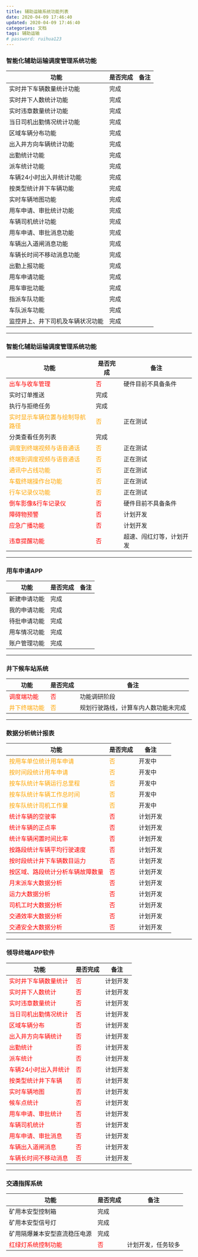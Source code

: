 ```yaml
---
title: 辅助运输系统功能列表
date: 2020-04-09 17:46:40
updated: 2020-04-09 17:46:40
categories: 文档
tags: 辅助运输
# password: ruihua123
---
```


### 智能化辅助运输调度管理系统功能

| 功能               | 是否完成 | 备注 |
|------------------|------|----|
| 实时井下车辆数量统计功能     | 完成   |    |
| 实时井下人数统计功能       | 完成   |    |
| 实时违章数量统计功能       | 完成   |    |
| 当日司机出勤情况统计功能     | 完成   |    |
| 区域车辆分布功能         | 完成   |    |
| 出入井方向车辆统计功能      | 完成   |    |
| 出勤统计功能           | 完成   |    |
| 派车统计功能           | 完成   |    |
| 车辆24小时出入井统计功能    | 完成   |    |
| 按类型统计井下车辆功能      | 完成   |    |
| 实时车辆地图功能         | 完成   |    |
| 用车申请、审批统计功能      | 完成   |    |
| 车辆司机统计功能         | 完成   |    |
| 用车申请、审批消息功能      | 完成   |    |
| 车辆出入道闸消息功能       | 完成   |    |
| 车辆长时间不移动消息功能     | 完成   |    |
| 出勤上报功能           | 完成   |    |
| 用车申请功能           | 完成   |    |
| 用车审批功能           | 完成   |    |
| 指派车队功能           | 完成   |    |
| 车队派车功能           | 完成   |    |
| 监控井上、井下司机及车辆状况功能 | 完成   |    |

---

### 智能化辅助运输调度管理系统功能

| 功能              | 是否完成 | 备注           |
|-----------------|------|--------------|
| <font color="red">出车与收车管理</font>          | <font color="red">否</font>     | 硬件目前不具备条件    |
| 实时订单推送          | 完成   |              |
| 执行与拒绝任务         | 完成   |              |
| <font color="orange">实时显示车辆位置与绘制导航路径</font>  | <font color="orange">否</font>     | 正在测试         |
| 分类查看任务列表        | 完成   |              |
| <font color="orange">调度到终端视频与语音通话    | <font color="orange">否</font>     | 正在测试         |
| <font color="orange">终端到调度视频与语音通话    | <font color="orange">否</font>     | 正在测试         |
| <font color="orange">通讯中占线功能         | <font color="orange">否</font>     | 正在测试         |
| <font color="orange">车载终端操作台功能       | <font color="orange">否</font>     | 正在测试         |
| <font color="orange">行车记录仪功能         | <font color="orange">否</font>     | 正在测试         |
| <font color="red">倒车影像&行车记录仪</font>      | <font color="red">否</font>   | 硬件目前不具备条件    |
| <font color="red">障碍物预警</font>           | <font color="red">否</font>     | 计划开发         |
| <font color="red">应急广播功能</font>          | <font color="red">否</font>     | 计划开发         |
| <font color="red">违章提醒功能</font>          | <font color="red">否</font>    | 超速、闯红灯等，计划开发 |

---

### 用车申请APP
| 功能     | 是否完成 | 备注 |
|--------|------|----|
| 新建申请功能 | 完成   |    |
| 我的申请功能 | 完成   |    |
| 待批申请功能 | 完成   |    |
| 用车情况功能 | 完成   |    |
| 账户管理功能 | 完成   |    |

---

### 井下候车站系统
| 功能     | 是否完成 | 备注                 |
|--------|------|--------------------|
| <font color="red">调度端功能</font>   | <font color="red">否</font>     | 功能调研阶段             |
| <font color="orange">井下终端功能</font>  | <font color="orange">否</font>     | 规划行驶路线，计算车内人数功能未完成 |

---

### 数据分析统计报表
| 功能               | 是否完成 | 备注   |   |
|------------------|------|------|---|
| <font color="orange">按用车单位统计用车申请</font>       | <font color="orange">否</font>     | 开发中  |   |
| <font color="orange">按时间段统计用车申请</font>        | <font color="orange">否</font>     | 开发中  |   |
| <font color="orange">按车队统计车辆运行总里程</font>      | <font color="orange">否</font>     | 开发中  |   |
| <font color="orange">按车队统计车辆工作总时间</font>      | <font color="orange">否</font>     | 开发中  |   |
| <font color="orange">按车队统计司机工作量</font>        | <font color="orange">否</font>     | 开发中  |   |
| <font color="red">统计车辆的空驶率</font>          | <font color="red">否</font>     | 计划开发 |   |
| <font color="red">统计车辆的正点率</font>          | <font color="red">否</font>     | 计划开发 |   |
| <font color="red">统计车辆闲置时间比率</font>        | <font color="red">否</font>     | 计划开发 |   |
| <font color="red">按路段统计车辆平均行驶速度</font>     | <font color="red">否</font>     | 计划开发 |   |
| <font color="red">按时段统计井下车辆数目运力</font>     | <font color="red">否</font>     | 计划开发 |   |
| <font color="red">按区域、路段统计分析车辆故障数量</font>  | <font color="red">否</font>     | 计划开发 |   |
| <font color="red">月末派车大数据分析</font>         | <font color="red">否</font>     | 计划开发 |   |
| <font color="red">运力大数据分析</font>           | <font color="red">否</font>     | 计划开发 |   |
| <font color="red">司机工时大数据分析</font>         | <font color="red">否</font>     | 计划开发 |   |
| <font color="red">交通效率大数据分析</font>         | <font color="red">否</font>     | 计划开发 |   |
| <font color="red">交通安全大数据分析</font>         | <font color="red">否</font>     | 计划开发 |   |

---

### 领导终端APP软件
| 功能          | 是否完成 | 备注   |
|-------------|------|------|
| <font color="red">实时井下车辆数量统计</font>   | <font color="red">否</font>     | 计划开发 |
| <font color="red">实时井下人数统计</font>     | <font color="red">否</font>     | 计划开发 |
| <font color="red">实时违章数量统计</font>     | <font color="red">否</font>     | 计划开发 |
| <font color="red">当日司机出勤情况统计</font>   | <font color="red">否</font>     | 计划开发 |
| <font color="red">区域车辆分布</font>       | <font color="red">否</font>     | 计划开发 |
| <font color="red">出入井方向车辆统计</font>    | <font color="red">否</font>     | 计划开发 |
| <font color="red">出勤统计</font>         | <font color="red">否</font>     | 计划开发 |
| <font color="red">派车统计</font>         | <font color="red">否</font>     | 计划开发 |
| <font color="red">车辆24小时出入井统计</font>  | <font color="red">否</font>     | 计划开发 |
| <font color="red">按类型统计井下车辆</font>    | <font color="red">否</font>     | 计划开发 |
| <font color="red">实时车辆地图</font>       | <font color="red">否</font>     | 计划开发 |
| <font color="red">候车点统计</font>        | <font color="red">否</font>     | 计划开发 |
| <font color="red">用车申请、审批统计</font>    | <font color="red">否</font>     | 计划开发 |
| <font color="red">车辆司机统计</font>       | <font color="red">否</font>     | 计划开发 |
| <font color="red">用车申请、审批消息</font>    | <font color="red">否</font>     | 计划开发 |
| <font color="red">车辆出入道闸消息</font>     | <font color="red">否</font>     | 计划开发 |
| <font color="red">车辆长时间不移动消息</font>   | <font color="red">否</font>     | 计划开发 |

---

### 交通指挥系统
| 功能             | 是否完成 | 备注        |
|----------------|------|-----------|
| 矿用本安型控制箱       | 完成   |           |
| 矿用本安型信号灯       | 完成   |           |
| 矿用隔爆兼本安型直流稳压电源 | 完成   |           |
| <font color="red">红绿灯系统控制功能</font>       | <font color="red">否</font>     | 计划开发，任务较多 |
